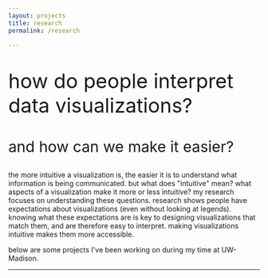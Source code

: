```yaml
---
layout: projects
title: research
permalink: /research

---
```


<p style="font-size:40px;"> how do people interpret data visualizations? </p>
<p style="font-size:30px;"> and how can we make it easier? </p>

the more intuitive a visualization is, the easier it is to understand what information is being communicated. but what does "intuitive" mean? what aspects of a visualization make it more or less intuitive? my research focuses on understanding these questions. research shows people have expectations about visualizations (even without looking at legends). knowing what these expectations are is key to designing visualizations that match them, and are therefore easy to interpret. making visualizations intuitive makes them more accessible.

below are some projects I've been working on during my time at UW-Madison.




---